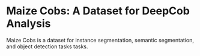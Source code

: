 # Maize Cobs: A Dataset for DeepCob Analysis

Maize Cobs is a dataset for instance segmentation, semantic segmentation, and object detection tasks tasks.